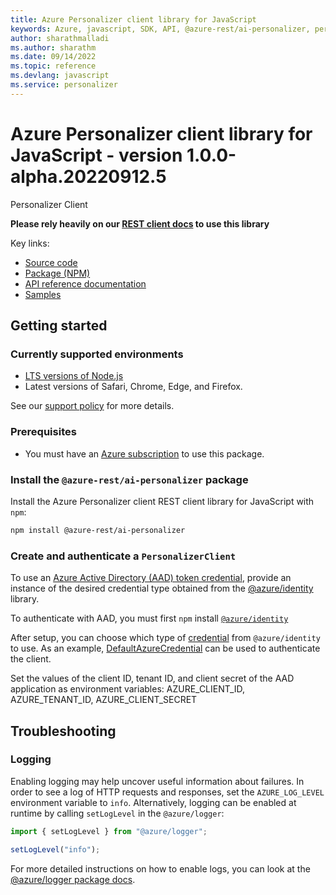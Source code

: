 ```yaml
---
title: Azure Personalizer client library for JavaScript
keywords: Azure, javascript, SDK, API, @azure-rest/ai-personalizer, personalizer
author: sharathmalladi
ms.author: sharathm
ms.date: 09/14/2022
ms.topic: reference
ms.devlang: javascript
ms.service: personalizer
---
```

# Azure Personalizer client library for JavaScript - version 1.0.0-alpha.20220912.5 


Personalizer Client

**Please rely heavily on our [REST client docs](https://github.com/Azure/azure-sdk-for-js/blob/main/documentation/rest-clients.md) to use this library**

Key links:

- [Source code](https://github.com/Azure/azure-sdk-for-js/tree/main/sdk/personalizer/ai-personalizer-rest)
- [Package (NPM)](https://www.npmjs.com/package/@azure-rest/ai-personalizer)
- [API reference documentation](/javascript/api/)
- [Samples](https://github.com/Azure/azure-sdk-for-js/tree/main/sdk/personalizer/ai-personalizer-rest/samples/v1-beta/javascript)
## Getting started

### Currently supported environments

- [LTS versions of Node.js](https://nodejs.org/about/releases/)
- Latest versions of Safari, Chrome, Edge, and Firefox.

See our [support policy](https://github.com/Azure/azure-sdk-for-js/blob/main/SUPPORT.md) for more details.

### Prerequisites

- You must have an [Azure subscription](https://azure.microsoft.com/free/) to use this package.

### Install the `@azure-rest/ai-personalizer` package

Install the Azure Personalizer client REST client library for JavaScript with `npm`:

```bash
npm install @azure-rest/ai-personalizer
```

### Create and authenticate a `PersonalizerClient`

To use an [Azure Active Directory (AAD) token credential](https://github.com/Azure/azure-sdk-for-js/blob/main/sdk/identity/identity/samples/AzureIdentityExamples.md#authenticating-with-a-pre-fetched-access-token),
provide an instance of the desired credential type obtained from the
[@azure/identity](https://github.com/Azure/azure-sdk-for-js/tree/main/sdk/identity/identity#credentials) library.

To authenticate with AAD, you must first `npm` install [`@azure/identity`](https://www.npmjs.com/package/@azure/identity) 

After setup, you can choose which type of [credential](https://github.com/Azure/azure-sdk-for-js/tree/main/sdk/identity/identity#credentials) from `@azure/identity` to use.
As an example, [DefaultAzureCredential](https://github.com/Azure/azure-sdk-for-js/tree/main/sdk/identity/identity#defaultazurecredential)
can be used to authenticate the client.

Set the values of the client ID, tenant ID, and client secret of the AAD application as environment variables:
AZURE_CLIENT_ID, AZURE_TENANT_ID, AZURE_CLIENT_SECRET

## Troubleshooting

### Logging

Enabling logging may help uncover useful information about failures. In order to see a log of HTTP requests and responses, set the `AZURE_LOG_LEVEL` environment variable to `info`. Alternatively, logging can be enabled at runtime by calling `setLogLevel` in the `@azure/logger`:

```javascript
import { setLogLevel } from "@azure/logger";

setLogLevel("info");
```

For more detailed instructions on how to enable logs, you can look at the [@azure/logger package docs](https://github.com/Azure/azure-sdk-for-js/tree/main/sdk/core/logger).

